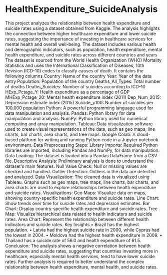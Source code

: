 # HealthExpenditure_SuicideAnalysis
This project analyzes the relationship between health expenditure and suicide rates using a dataset obtained from Kaggle. The analysis highlights the connection between higher healthcare expenditure and lower suicide rates, suggesting the importance of investing in healthcare services for mental health and overall well-being. The dataset includes various health and demographic indicators, such as population, health expenditure, mental health expenditure, and suicide rates across different countries and years
The dataset is sourced from the World Health Organization (WHO) Mortality Statistics and uses the International Classification of Diseases, 10th Revision (ICD-10) codes to classify causes of death. It contains the following columns
Country: Name of the country
Year: Year of the data entry
Population: Population of the country
Deaths_All_Types: Total number of deaths
Deaths_Suicides: Number of suicides according to ICD-10
HExp_Pctage_Y: Health expenditure as a percentage of GDP
MHExp_Pctage_20: Mental health expenditure index (2011)
Dep_Num_2015: Depression estimate index (2015)
Suicide_p100: Number of suicides per 100,000 population
Python: A powerful programming language used for data manipulation and analysis.
Pandas: Python library for data manipulation and analysis.
NumPy: Python library used for numerical computing and array manipulation.
Tableau: Data visualization software used to create visual representations of the data, such as geo maps, line charts, bar charts, area charts, and tree maps.
Google Colab: A cloud-based platform for writing and running Python code in a Jupyter notebook environment.
Data Preprocessing Steps:
Library Imports: Required Python libraries are imported, including Pandas and NumPy, for data manipulation.
Data Loading: The dataset is loaded into a Pandas DataFrame from a CSV file.
Descriptive Analysis: Preliminary analysis is done to understand the dataset's main features.
Null Value Check: Null or missing values are checked and handled.
Outlier Detection: Outliers in the data are detected and analyzed.
Data Visualization: The cleaned data is visualized using Tableau. Graphs such as geo maps, tree maps, line charts, bar charts, and area charts are used to explore relationships between health expenditure and suicide rates.
Visualizations:
Geo Maps: Visualize data on maps, showing country-specific health expenditure and suicide rates.
Line Chart: Show trends over time for suicide rates and depression estimates.
Bar Chart: Display country-specific health expenditure and suicide rates.
Tree Map: Visualize hierarchical data related to health indicators and suicide rates.
Area Chart: Represent the relationship between different health indicators and suicide rates.
Key Insights
•	Brazil has the highest population.
•	Latvia had the highest suicide rate in 2000, while Cyprus had the lowest in 2004.
•	Moldova had the highest health expenditure in 2009.
•	Thailand has a suicide rate of 56.0 and health expenditure of 61.5.
Conclusion:
The analysis shows a negative correlation between health expenditure and suicide rates, suggesting that countries investing more in healthcare, especially mental health services, tend to have lower suicide rates. Further analysis is required to better understand the complex relationship between health expenditure, mental health, and suicide rates.
